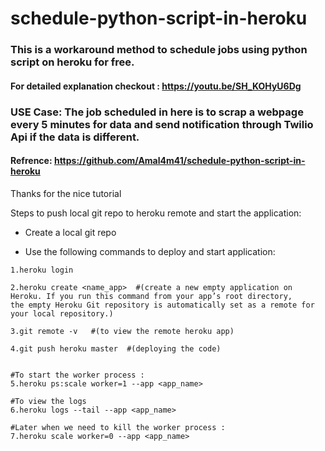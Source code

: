 # schedule-python-script-in-heroku
### This is a workaround method to schedule jobs using python script on heroku for free.

#### For detailed explanation checkout : https://youtu.be/SH_KOHyU6Dg

### USE Case: The job scheduled in here is to scrap a webpage every 5 minutes for data and send notification through Twilio Api if the data is different.

#### Refrence: https://github.com/Amal4m41/schedule-python-script-in-heroku
Thanks for the nice tutorial

Steps to push local git repo to heroku remote and start the application:

- Create a local git repo 

- Use the following commands to deploy and start application:
```
1.heroku login

2.heroku create <name_app>  #(create a new empty application on Heroku. If you run this command from your app’s root directory,
the empty Heroku Git repository is automatically set as a remote for your local repository.)

3.git remote -v   #(to view the remote heroku app)

4.git push heroku master  #(deploying the code)


#To start the worker process :
5.heroku ps:scale worker=1 --app <app_name>

#To view the logs
6.heroku logs --tail --app <app_name>

#Later when we need to kill the worker process : 
7.heroku scale worker=0 --app <app_name>


```
